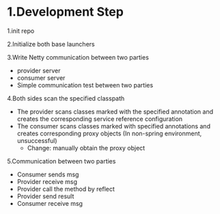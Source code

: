 # 1.Development Step

1.init repo

2.Initialize both base launchers

3.Write Netty communication between two parties

- provider server
- consumer server
- Simple communication test between two parties

4.Both sides scan the specified classpath

- The provider scans classes marked with the specified annotation and creates the corresponding service reference configuration
- The consumer scans classes marked with specified annotations and creates corresponding proxy objects  (In non-spring environment, unsuccessful)
  - Change: manually obtain the proxy object

5.Communication between two parties

- Consumer sends msg
- Provider receive msg
- Provider call the method by reflect
- Provider send result
- Consumer receive msg

